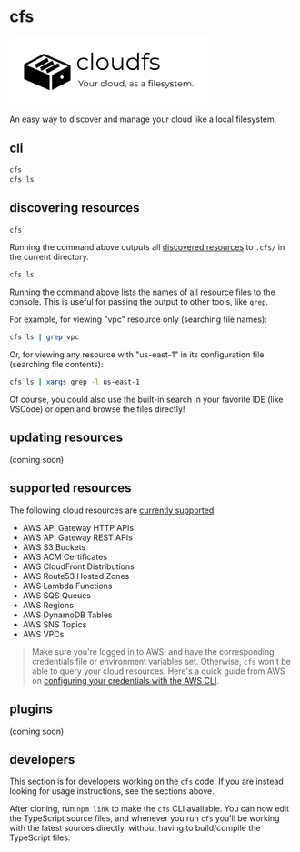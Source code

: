 # cfs

<img src="logo.svg" width="350px">

An easy way to discover and manage your cloud like a local filesystem.

## cli

```sh
cfs
cfs ls
```

## discovering resources

```sh
cfs
```

Running the command above outputs all [discovered resources](#supported-resources) to `.cfs/` in the current directory.

```sh
cfs ls
```

Running the command above lists the names of all resource files to the console. This is useful for passing the output to other tools, like `grep`.

For example, for viewing "vpc" resource only (searching file names):

```sh
cfs ls | grep vpc
```

Or, for viewing any resource with "us-east-1" in its configuration file (searching file contents):

```sh
cfs ls | xargs grep -l us-east-1
```

Of course, you could also use the built-in search in your favorite IDE (like VSCode) or open and browse the files directly!

## updating resources

(coming soon)

## supported resources

The following cloud resources are [currently supported](./src/resources/):

- AWS API Gateway HTTP APIs
- AWS API Gateway REST APIs
- AWS S3 Buckets
- AWS ACM Certificates
- AWS CloudFront Distributions
- AWS Route53 Hosted Zones
- AWS Lambda Functions
- AWS SQS Queues
- AWS Regions
- AWS DynamoDB Tables
- AWS SNS Topics
- AWS VPCs

> Make sure you're logged in to AWS, and have the corresponding credentials file or environment variables set. Otherwise, `cfs` won't be able to query your cloud resources. Here's a quick guide from AWS on [configuring your credentials with the AWS CLI](https://docs.aws.amazon.com/cli/latest/userguide/cli-configure-quickstart.html#cli-configure-quickstart-config).

## plugins

(coming soon)

## developers

This section is for developers working on the `cfs` code. If you are instead looking for usage instructions, see the sections above.

After cloning, run `npm link` to make the `cfs` CLI available. You can now edit the TypeScript source files, and whenever you run `cfs` you'll be working with the latest sources directly, without having to build/compile the TypeScript files.
